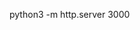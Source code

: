 python3 -m http.server 3000




<script>
    function checkCookie() {
        const cookies = document.cookie.split("; ");
        const accessCookie = cookies.find(row => row.startsWith("access="));

        if (!accessCookie || accessCookie.split("=")[1] !== "1") {
            window.location.href = "/index.html"; // Redirect if no valid cookie
        }
    }

    window.onload = function () {
        checkCookie(); // Verify cookie before loading the page
    };
</script>
